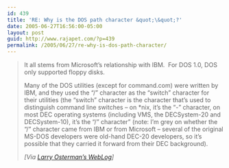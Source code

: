 ```yaml
---
id: 439
title: 'RE: Why is the DOS path character &quot;\&quot;?'
date: 2005-06-27T16:56:00-05:00
layout: post
guid: http://www.rajapet.com/?p=439
permalink: /2005/06/27/re-why-is-dos-path-character/
---
```

> 
> 
> It all stems from Microsoft&#8217;s relationship with IBM.  For DOS 1.0, DOS only supported floppy disks.
> 
> 
> 
> Many of the DOS utilities (except for command.com) were written by IBM, and they used the &#8220;/&#8221; character as the &#8220;switch&#8221; character for their utilities (the &#8220;switch&#8221; character is the character that&#8217;s used to distinguish command line switches &#8211; on *nix, it&#8217;s the &#8220;-&#8221; character, on most DEC operating systems (including VMS, the DECSystem-20 and DECSystem-10), it&#8217;s the &#8220;/&#8221; character&#8221; (note: I&#8217;m grey on whether the &#8220;/&#8221; character came from IBM or from Microsoft &#8211; several of the original MS-DOS developers were old-hand DEC-20 developers, so it&#8217;s possible that they carried it forward from their DEC background).
> 
> _[Via [Larry Osterman&#8217;s WebLog](http://blogs.msdn.com/larryosterman/archive/2005/06/24/432386.aspx)]_
